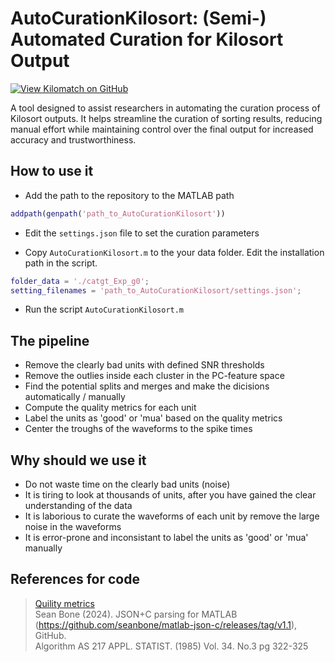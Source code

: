# AutoCurationKilosort: (Semi-) Automated Curation for Kilosort Output
[![View Kilomatch on GitHub](https://img.shields.io/badge/GitHub-AutoCurationKilosort-blue.svg)](https://github.com/jiumao2/AutoCurationKilosort)

A tool designed to assist researchers in automating the curation process of Kilosort outputs. It helps streamline the curation of sorting results, reducing manual effort while maintaining control over the final output for increased accuracy and trustworthiness.

## How to use it

- Add the path to the repository to the MATLAB path

```MATLAB
addpath(genpath('path_to_AutoCurationKilosort'))
```

- Edit the `settings.json` file to set the curation parameters

- Copy `AutoCurationKilosort.m` to the your data folder. Edit the installation path in the script.

```MATLAB
folder_data = './catgt_Exp_g0';
setting_filenames = 'path_to_AutoCurationKilosort/settings.json';
```

- Run the script `AutoCurationKilosort.m`

## The pipeline

- Remove the clearly bad units with defined SNR thresholds
- Remove the outlies inside each cluster in the PC-feature space
- Find the potential splits and merges and make the dicisions automatically / manually
- Compute the quality metrics for each unit
- Label the units as 'good' or 'mua' based on the quality metrics
- Center the troughs of the waveforms to the spike times

## Why should we use it

- Do not waste time on the clearly bad units (noise)
- It is tiring to look at thousands of units, after you have gained the clear understanding of the data
- It is laborious to curate the waveforms of each unit by remove the large noise in the waveforms
- It is error-prone and inconsistant to label the units as 'good' or 'mua' manually

## References for code

> [Quility metrics](https://allensdk.readthedocs.io/en/latest/_static/examples/nb/ecephys_quality_metrics.html)  
> Sean Bone (2024). JSON+C parsing for MATLAB (https://github.com/seanbone/matlab-json-c/releases/tag/v1.1), GitHub.  
> Algorithm AS 217 APPL. STATIST. (1985) Vol. 34. No.3 pg 322-325
